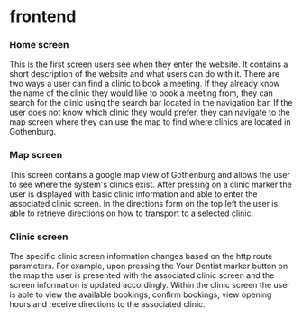 # frontend

### Home screen
This is the first screen users see when they enter the website. 
It contains a short description of the website and what users can do
with it. There are two ways a user can find a clinic to book a meeting. If they already know the name of the clinic they would like to book a meeting from, they can search for the clinic using the search bar located in the navigation bar. If the user does not know which clinic they would prefer, they can navigate to the map screen where they can use the map to find where clinics are located in Gothenburg.


### Map screen
This screen contains a google map view of Gothenburg and allows the user to see where the system's clinics exist. After pressing on a clinic marker the user is displayed with basic clinic information and able to enter the associated clinic screen. In the directions form on the top left the user is able to retrieve directions on how to transport to a selected clinic.

### Clinic screen
The specific clinic screen information changes based on the http route parameters. For example, upon pressing the Your Dentist marker button on the map the user is presented with the associated clinic screen and the screen information is updated accordingly. Within the clinic screen the user is able to view the available bookings, confirm bookings, view opening hours and receive directions to the associated clinic.
